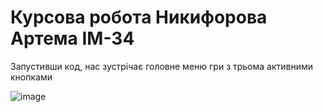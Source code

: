 ﻿# Курсова робота Никифорова Артема ІМ-34
 
Запустивши код, нас зустрічає головне меню гри з трьома активними кнопками

![image](https://github.com/dufedanceq/examOP1Year/assets/103373187/ce0c29fe-7335-4c89-a8e9-7a88a9e00f51)

